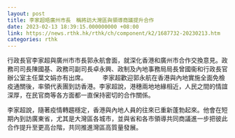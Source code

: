 ```yaml
---
layout: post
title: 李家超晤廣州市長　稱將訪大灣區與領導商議提升合作
date: 2023-02-13 18:39:15.000000000 +08:00
link: https://news.rthk.hk/rthk/ch/component/k2/1687732-20230213.htm
categories: rthk
---
```


行政長官李家超與廣州市市長郭永航會面，就深化香港和廣州市合作交換意見。政務司司長陳國基、政務司副司長卓永興、政制及內地事務局局長曾國衞和行政長官辦公室主任葉文娟亦有出席。
　　 
李家超歡迎郭永航在香港與內地實施全面免檢疫通關後，率領代表團到訪香港。李家超說，港穗兩地地緣相近，人民之間的情誼深厚，在民官商等各方面都一直保持密切的合作關係。
 
李家超說，隨著疫情轉趨穩定，香港與內地人員的往來已重新蓬勃起來。他會在短期內到訪廣東省，尤其是大灣區各城市，並與省和各市領導共同商議進一步把彼此合作提升至更高台階，共同推進灣區高質量發展。
